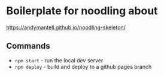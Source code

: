 # Boilerplate for noodling about

https://andymantell.github.io/noodling-skeleton/

## Commands

- `npm start` - run the local dev server
- `npm deploy` - build and deploy to a github pages branch